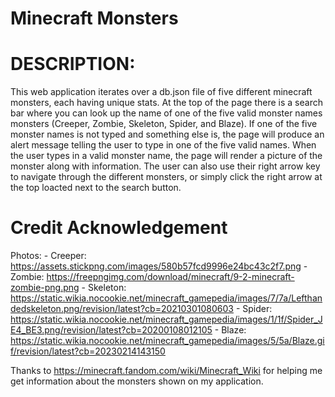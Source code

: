 # Minecraft Monsters
# DESCRIPTION:
This web application iterates over a db.json file of five different minecraft monsters, each having unique stats. At the top of the page there is a search bar where you can look up the name of one of the five valid monster names monsters (Creeper, Zombie, Skeleton, Spider, and Blaze). If one of the five monster names is not typed and something else is, the page will produce an alert message telling the user to type in one of the five valid names. When the user types in a valid monster name, the page will render a picture of the monster along with information. The user can also use their right arrow key to navigate through the different monsters, or simply click the right arrow at the top loacted next to the search button. 


# Credit Acknowledgement
Photos:
    - Creeper: https://assets.stickpng.com/images/580b57fcd9996e24bc43c2f7.png
    - Zombie: https://freepngimg.com/download/minecraft/9-2-minecraft-zombie-png.png
    - Skeleton: https://static.wikia.nocookie.net/minecraft_gamepedia/images/7/7a/Lefthandedskeleton.png/revision/latest?cb=20210301080603
    - Spider: https://static.wikia.nocookie.net/minecraft_gamepedia/images/1/1f/Spider_JE4_BE3.png/revision/latest?cb=20200108012105
    - Blaze: https://static.wikia.nocookie.net/minecraft_gamepedia/images/5/5a/Blaze.gif/revision/latest?cb=20230214143150
    
Thanks to https://minecraft.fandom.com/wiki/Minecraft_Wiki for helping me get information about the monsters shown on my application.
    
    
